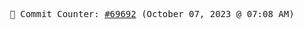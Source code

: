 <p align="center">
    <samp>
        📮 Commit Counter: <a href="https://github.com/Javascript-void0/Javascript-void0/commits/main">#69692</a> (October 07, 2023 @ 07:08 AM)
    </samp>
</p>